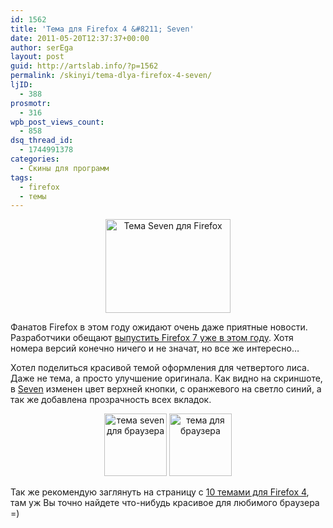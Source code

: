 ```yaml
---
id: 1562
title: 'Тема для Firefox 4 &#8211; Seven'
date: 2011-05-20T12:37:37+00:00
author: serEga
layout: post
guid: http://artslab.info/?p=1562
permalink: /skinyi/tema-dlya-firefox-4-seven/
ljID:
  - 388
prosmotr:
  - 316
wpb_post_views_count:
  - 858
dsq_thread_id:
  - 1744991378
categories:
  - Скины для программ
tags:
  - firefox
  - темы
---
```

<center>
  <img src="http://googledrive.com/host/0B9lHVSSSdxdxd0hjdUdmRzY3Tjg/firefox_seven_theme.png" alt="Тема Seven для Firefox" title="firefox_seven_theme" width="200" height="150" class="alignnone size-full wp-image-2983" />
</center>

Фанатов Firefox в этом году ожидают очень даже приятные новости. Разработчики обещают [выпустить Firefox 7 уже в этом году](http://habrahabr.ru/blogs/firefox/113337/). Хотя номера версий конечно ничего и не значат, но все же интересно&#8230;

Хотел поделиться красивой темой оформления для четвертого лиса. Даже не тема, а просто улучшение оригинала. Как видно на скриншоте, в [Seven](https://addons.mozilla.org/en-US/firefox/addon/seven/) изменен цвет верхней кнопки, с оранжевого на светло синий, а так же добавлена прозрачность всех вкладок.

<center>
  <a href="http://googledrive.com/host/0B9lHVSSSdxdxd0hjdUdmRzY3Tjg/seven_basic.jpg"><img src="http://googledrive.com/host/0B9lHVSSSdxdxd0hjdUdmRzY3Tjg/seven_basic-100x100.jpg" alt="тема seven для браузера" title="seven_basic" width="100" height="100" class="alignnone size-thumbnail wp-image-2985" /></a>&nbsp;<a href="http://googledrive.com/host/0B9lHVSSSdxdxd0hjdUdmRzY3Tjg/seven_Aero.jpg"><img src="http://googledrive.com/host/0B9lHVSSSdxdxd0hjdUdmRzY3Tjg/seven_Aero-100x100.jpg" alt="тема для браузера" title="seven_Aero" width="100" height="100" class="alignnone size-thumbnail wp-image-2984" /></a>
</center>

Так же рекомендую заглянуть на страницу с [10 темами для Firefox 4](http://artslab.info/skinyi-dlya-firefox/temy-dlya-firefox-4-10-tem/), там уж Вы точно найдете что-нибудь красивое для любимого браузера =)